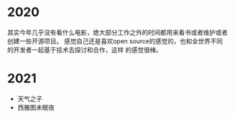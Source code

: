 # 2020
其实今年几乎没有看什么电影，绝大部分工作之外的时间都用来看书或者维护或者创建一些开源项目。
感觉自己还是喜欢open source的感觉的，也和全世界不同的开发者一起基于技术去探讨和合作，这样
的感觉很棒。


# 2021
- 天气之子
- 西雅图未眠夜

